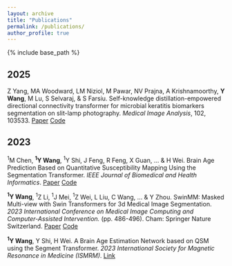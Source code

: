 ```yaml
---
layout: archive
title: "Publications"
permalink: /publications/
author_profile: true
---
```


{% include base_path %}

## 2025

Z Yang, MA Woodward, LM Niziol, M Pawar, NV Prajna, A Krishnamoorthy, **Y Wang**, M Lu, S Selvaraj, & S Farsiu. Self-knowledge distillation-empowered directional connectivity transformer for microbial keratitis biomarkers segmentation on slit-lamp photography. *Medical Image Analysis*, 102, 103533. [Paper](https://www.sciencedirect.com/science/article/pii/S1361841525000805) [Code](https://github.com/Zyun-Y/SDCTrans)

## 2023

<sup>1</sup>M Chen, **<sup>1</sup>Y Wang**, <sup>1</sup>Y Shi, J Feng, R Feng, X Guan, ... & H Wei. Brain Age Prediction Based on Quantitative Susceptibility Mapping Using the Segmentation Transformer. *IEEE Journal of Biomedical and Health Informatics*. [Paper](https://ieeexplore.ieee.org/abstract/document/10354301) [Code](https://github.com/AMRI-Lab/STAN)

**<sup>1</sup>Y Wang**, <sup>1</sup>Z Li, <sup>1</sup>J Mei, <sup>1</sup>Z Wei, L Liu, C Wang, ... & Y Zhou. SwinMM: Masked Multi-view with Swin Transformers for 3d Medical Image Segmentation. *2023 International Conference on Medical Image Computing and Computer-Assisted Intervention.* (pp. 486-496). Cham: Springer Nature Switzerland. [Paper](https://link.springer.com/chapter/10.1007/978-3-031-43898-1_47) [Code](https://github.com/UCSC-VLAA/SwinMM/)

**<sup>1</sup>Y Wang**, Y Shi, H Wei. A Brain Age Estimation Network based on QSM using the Segment Transformer. *2023 International Society for Magnetic Resonance in Medicine (ISMRM)*. [Link](https://submissions.mirasmart.com/ISMRM2023/Itinerary/PresentationDetail.aspx?evdid=5605)



